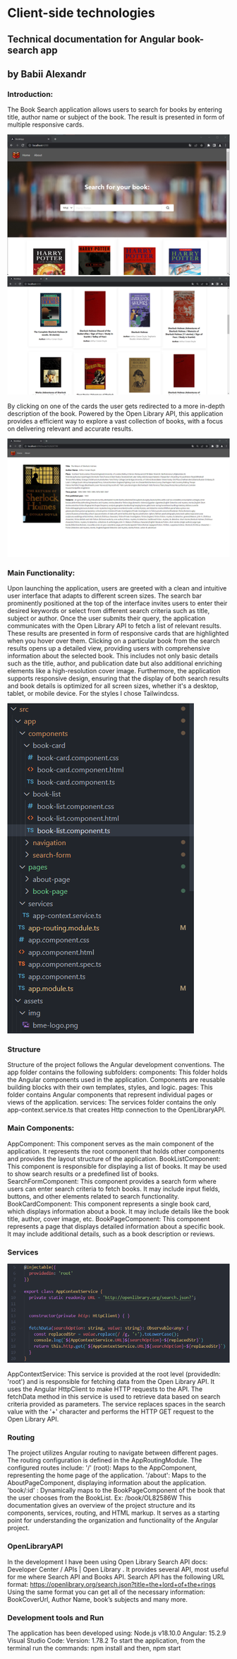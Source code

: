 # Client-side technologies
## Technical documentation for Angular book-search app
## by Babii Alexandr 

### Introduction: 
The Book Search application allows users to search for books by entering title, author name or subject of the book. The result is presented in form of multiple responsive cards. 
 
![1.png)](1.png)
![2.png)](2.png)

By clicking on one of the cards the user gets redirected to a more in-depth description of the book. Powered by the Open Library API, this application provides a efficient way to explore a vast collection of books, with a focus on delivering relevant and accurate results.
 
![3.png)](3.png)

### Main Functionality:
Upon launching the application, users are greeted with a clean and intuitive user interface that adapts to different screen sizes. The search bar prominently positioned at the top of the interface invites users to enter their desired keywords or select from different search criteria such as title, subject or author.
Once the user submits their query, the application communicates with the Open Library API to fetch a list of relevant results. These results are presented in form of responsive cards that are highlighted when you hover over them.
Clicking on a particular book from the search results opens up a detailed view, providing users with comprehensive information about the selected book. This includes not only basic details such as the title, author, and publication date but also additional enriching elements like a high-resolution cover image. Furthermore, the application supports responsive design, ensuring that the display of both search results and book details is optimized for all screen sizes, whether it's a desktop, tablet, or mobile device.
For the styles I chose Tailwindcss.

![4.png)](4.png)

### Structure
Structure of the project follows the Angular development conventions. The app folder contains the following subfolders:
components: This folder holds the Angular components used in the application. Components are reusable building blocks with their own templates, styles, and logic.
pages: This folder contains Angular components that represent individual pages or views of the application. 
services: The services folder contains  the only app-context.service.ts that creates Http connection to the OpenLibraryAPI. 

### Main Components:
AppComponent: This component serves as the main component of the application. It represents the root component that holds other components and provides the layout structure of the application.
BookListComponent: This component is responsible for displaying a list of books. It may be used to show search results or a predefined list of books.
SearchFormComponent: This component provides a search form where users can enter search criteria to fetch books. It may include input fields, buttons, and other elements related to search functionality.
BookCardComponent: This component represents a single book card, which displays information about a book. It may include details like the book title, author, cover image, etc.
BookPageComponent: This component represents a page that displays detailed information about a specific book. It may include additional details, such as a book description or reviews.

### Services

![5.png)](5.png)

AppContextService: This service is provided at the root level (providedIn: 'root') and is responsible for fetching data from the Open Library API. It uses the Angular HttpClient to make HTTP requests to the API. The fetchData method in this service is used to retrieve data based on search criteria provided as parameters. The service replaces spaces in the search value with the '+' character and performs the HTTP GET request to the Open Library API. 

### Routing
The project utilizes Angular routing to navigate between different pages. The routing configuration is defined in the AppRoutingModule. The configured routes include:
'/' (root): Maps to the AppComponent, representing the home page of the application.
'/about': Maps to the AboutPageComponent, displaying information about the application.
'book/:id' : Dynamically maps to the BookPageComponent of the book that the user chooses from the BookList. Ex: /book/OL82586W
This documentation gives an overview of the project structure and its components, services, routing, and HTML markup. It serves as a starting point for understanding the organization and functionality of the Angular project.

### OpenLibraryAPI
In the development I have been using Open Library Search API docs: Developer Center / APIs | Open Library . It provides several API, most useful for me where Search API and Books API.
Search API has the following URL format:
    https://openlibrary.org/search.json?title=the+lord+of+the+rings
Using the same format you can get all of the necessary information: BookCoverUrl, Author Name, book’s subjects and many more.

### Development tools and Run 
The application has been developed using:
Node.js v18.10.0
Angular: 15.2.9 
Visual Studio Code: Version: 1.78.2
To start the application, from the terminal run the commands: 
npm install    and then,    npm start

